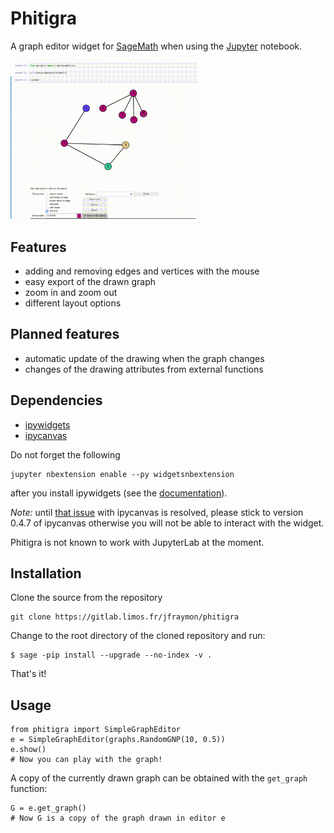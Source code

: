 # Phitigra

A graph editor widget for [SageMath](www.sagemath.org)
when using the [Jupyter](www.jupyter.org) notebook.
<p><img width="300" src="docs/source/images/phtgr.gif"></p>

## Features

  * adding and removing edges and vertices with the mouse
  * easy export of the drawn graph
  * zoom in and zoom out
  * different layout options

## Planned features

  * automatic update of the drawing when the graph changes
  * changes of the drawing attributes from external functions

## Dependencies

  * [ipywidgets](https://github.com/jupyter-widgets/ipywidgets)
  * [ipycanvas](https://github.com/martinRenou/ipycanvas)

Do not forget the following
```
jupyter nbextension enable --py widgetsnbextension
```
after you install ipywidgets (see the [documentation](https://ipywidgets.readthedocs.io/en/latest/user_install.html)).

*Note:* until [that issue](https://github.com/martinRenou/ipycanvas/issues/117) with ipycanvas is resolved, please stick to version 0.4.7 of ipycanvas otherwise you will not be able to interact with the widget.

Phitigra is not known to work with JupyterLab at the moment.

## Installation

Clone the source from the repository
```
git clone https://gitlab.limos.fr/jfraymon/phitigra
```

Change to the root directory of the cloned repository and run:
```
$ sage -pip install --upgrade --no-index -v .
```
That's it!

## Usage

```
from phitigra import SimpleGraphEditor
e = SimpleGraphEditor(graphs.RandomGNP(10, 0.5))
e.show()
# Now you can play with the graph!
```

A copy of the currently drawn graph can be obtained with the `get_graph` function:
```
G = e.get_graph()
# Now G is a copy of the graph drawn in editor e
```
